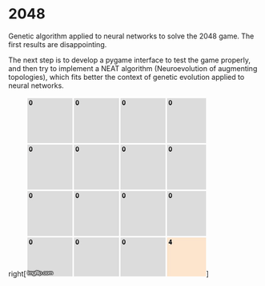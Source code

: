# 2048

Genetic algorithm applied to neural networks to solve the 2048 game. The first results are disappointing.

The next step is to develop a pygame interface to test the game properly, and then try to implement a NEAT algorithm (Neuroevolution of augmenting topologies), which fits better the context of genetic evolution applied to neural networks.

right[![2048 Gif](https://github.com/zslydr/2048/blob/master/resources/2048_AI.gif)]
